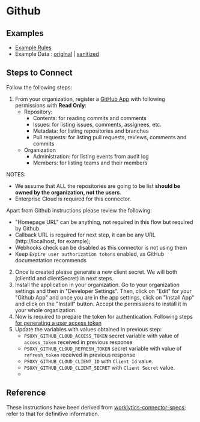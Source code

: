 # Github

## Examples

  * [Example Rules](example-rules/github/github.yaml)
  * Example Data : [original](api-response-examples/github) | [sanitized](api-response-examples/github/sanitized)

## Steps to Connect

Follow the following steps:

1. From your organization, register a [GitHub App](https://docs.github.com/en/apps/creating-github-apps/registering-a-github-app/registering-a-github-app#registering-a-github-app)
   with following permissions with **Read Only**:
   - Repository:
     - Contents: for reading commits and comments
     - Issues: for listing issues, comments, assignees, etc.
     - Metadata: for listing repositories and branches
     - Pull requests: for listing pull requests, reviews, comments and commits
   - Organization
     - Administration: for listing events from audit log
     - Members: for listing teams and their members

NOTES:
- We assume that ALL the repositories are going to be list **should be owned by the organization, not the users**.
- Enterprise Cloud is required for this connector.

Apart from Github instructions please review the following:
- "Homepage URL" can be anything, not required in this flow but required by Github.
- Callback URL is required for next step, it can be any URL (http://localhost, for example);
- Webhooks check can be disabled as this connector is not using them
- Keep `Expire user authorization tokens` enabled, as GitHub documentation recommends
2. Once is created please generate a new client secret. We will both (clientId and clientSecret) in next steps.
3. Install the application in your organization.
   Go to your organization settings and then in "Developer Settings". Then, click on "Edit" for your "Github App" and once you are in the app settings, click on "Install App" and click on the "Install" button. Accept the permissions to install it in your whole organization.
4. Now is required to prepare the token for authentication. Following steps [for generating a user access token](https://docs.github.com/en/apps/creating-github-apps/authenticating-with-a-github-app/generating-a-user-access-token-for-a-github-app#using-the-web-application-flow-to-generate-a-user-access-token)
5. Update the variables with values obtained in previous step:
   - `PSOXY_GITHUB_CLOUD_ACCESS_TOKEN` secret variable with value of `access_token` received in previous response
   - `PSOXY_GITHUB_CLOUD_REFRESH_TOKEN` secret variable with value of `refresh_token` received in previous response
   - `PSOXY_GITHUB_CLOUD_CLIENT_ID` with `Client Id` value.
   - `PSOXY_GITHUB_CLOUD_CLIENT_SECRET` with `Client Secret` value.
   -

## Reference
These instructions have been derived from [worklytics-connector-specs](../../infra/modules/worklytics-connector-specs/main.tf); refer to that for definitive information.